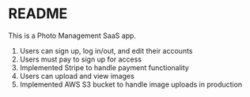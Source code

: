 # README

This is a Photo Management SaaS app.
1. Users can sign up, log in/out, and edit their accounts
2. Users must pay to sign up for access
3. Implemented Stripe to handle payment functionality
4. Users can upload and view images
5. Implemented AWS S3 bucket to handle image uploads in production